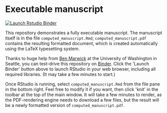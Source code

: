 # Executable manuscript

<!-- badges: start --> 
[![Launch Rstudio Binder](http://mybinder.org/badge_logo.svg)](https://mybinder.org/v2/gh/jperkel/computed_manuscript/main?urlpath=rstudio) 
<!-- badges: end -->

This repository demonstrates a fully executable manuscript. The manuscript itself is in the file `computed_manuscript.Rmd`; `computed_manuscript.pdf` contains the resulting formatted document, which is created automatically using the LaTeX typesetting system.

Thanks to huge help from [Ben Marwick](<https://twitter.com/benmarwick>) at the University of Washington in Seattle, you can test-drive this repository on [Binder](https://mybinder.org/). Click the 'Launch Binder' button above to launch RStudio in your web browser, including all required libraries. (It may take a few minutes to start.)

Once RStudio is running, select `computed_manuscript.Rmd` from the file pane in the bottom right. Feel free to modify it if you want, then click 'knit' in the toolbar at the top of the main window. It will take a few minutes to render, as the PDF-rendering engine needs to download a few files, but the result will be a newly formatted version of `computed_manuscript.pdf`.

